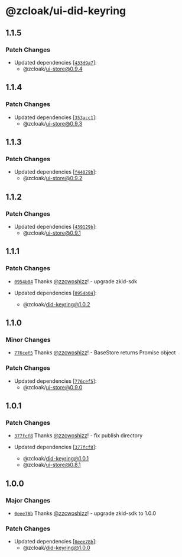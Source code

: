 # @zcloak/ui-did-keyring

## 1.1.5

### Patch Changes

- Updated dependencies [[`433d9a7`](https://github.com/zCloak-Network/common-ts/commit/433d9a7c97eea4d0767427ab3f3e4b17196c74c2)]:
  - @zcloak/ui-store@0.9.4

## 1.1.4

### Patch Changes

- Updated dependencies [[`353acc1`](https://github.com/zCloak-Network/common-ts/commit/353acc190a9b7b5dc63fc0cea448f4b411327e10)]:
  - @zcloak/ui-store@0.9.3

## 1.1.3

### Patch Changes

- Updated dependencies [[`f44079b`](https://github.com/zCloak-Network/common-ts/commit/f44079bac4d53d191a8db0d4ea6630fc7695d24e)]:
  - @zcloak/ui-store@0.9.2

## 1.1.2

### Patch Changes

- Updated dependencies [[`439129b`](https://github.com/zCloak-Network/common-ts/commit/439129b09ec0523e9bd7de803943f6e879d95c55)]:
  - @zcloak/ui-store@0.9.1

## 1.1.1

### Patch Changes

- [`0954b04`](https://github.com/zCloak-Network/common-ts/commit/0954b04b95fc03e24697a210f9b85a334dbff000) Thanks [@zzcwoshizz](https://github.com/zzcwoshizz)! - upgrade zkid-sdk

- Updated dependencies [[`0954b04`](https://github.com/zCloak-Network/common-ts/commit/0954b04b95fc03e24697a210f9b85a334dbff000)]:
  - @zcloak/did-keyring@1.0.2

## 1.1.0

### Minor Changes

- [`776cef5`](https://github.com/zCloak-Network/common-ts/commit/776cef5cb776479ce12626af056836df3671aaad) Thanks [@zzcwoshizz](https://github.com/zzcwoshizz)! - BaseStore returns Promise object

### Patch Changes

- Updated dependencies [[`776cef5`](https://github.com/zCloak-Network/common-ts/commit/776cef5cb776479ce12626af056836df3671aaad)]:
  - @zcloak/ui-store@0.9.0

## 1.0.1

### Patch Changes

- [`377fcf8`](https://github.com/zCloak-Network/common-ts/commit/377fcf859ff0b2fdb6703ccb3deb2be86acf18dd) Thanks [@zzcwoshizz](https://github.com/zzcwoshizz)! - fix publish directory

- Updated dependencies [[`377fcf8`](https://github.com/zCloak-Network/common-ts/commit/377fcf859ff0b2fdb6703ccb3deb2be86acf18dd)]:
  - @zcloak/did-keyring@1.0.1
  - @zcloak/ui-store@0.8.1

## 1.0.0

### Major Changes

- [`0eee78b`](https://github.com/zCloak-Network/common-ts/commit/0eee78bd83262e177da356d8cac63a0991b2532f) Thanks [@zzcwoshizz](https://github.com/zzcwoshizz)! - upgrade zkid-sdk to 1.0.0

### Patch Changes

- Updated dependencies [[`0eee78b`](https://github.com/zCloak-Network/common-ts/commit/0eee78bd83262e177da356d8cac63a0991b2532f)]:
  - @zcloak/did-keyring@1.0.0
